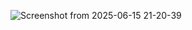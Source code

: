 ![Screenshot from 2025-06-15 21-20-39](https://github.com/user-attachments/assets/b7ca9e9c-077b-40a3-bd07-67d15d15d8d9)
